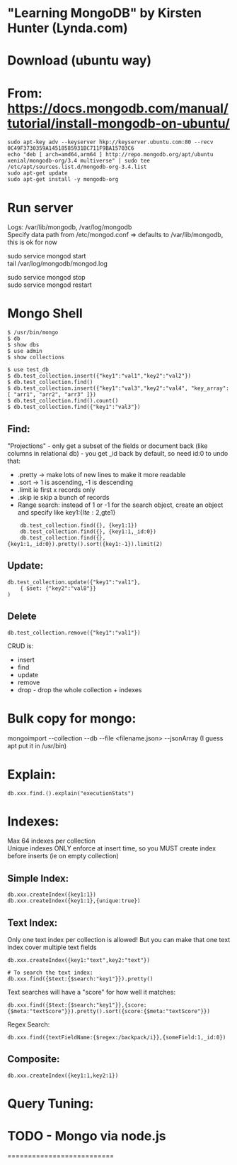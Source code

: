 "Learning MongoDB" by Kirsten Hunter (Lynda.com)
==================================================

Download (ubuntu way)
=====================
# From: https://docs.mongodb.com/manual/tutorial/install-mongodb-on-ubuntu/  
```
sudo apt-key adv --keyserver hkp://keyserver.ubuntu.com:80 --recv 0C49F3730359A14518585931BC711F9BA15703C6  
echo "deb [ arch=amd64,arm64 ] http://repo.mongodb.org/apt/ubuntu xenial/mongodb-org/3.4 multiverse" | sudo tee /etc/apt/sources.list.d/mongodb-org-3.4.list  
sudo apt-get update  
sudo apt-get install -y mongodb-org  
```

Run server
=====================
Logs: /var/lib/mongodb, /var/log/mongodb  
Specify data path from /etc/mongod.conf => defaults to /var/lib/mongodb, this is ok for now  

sudo service mongod start  
tail /var/log/mongodb/mongod.log  

sudo service mongod stop  
sudo service mongod restart  

Mongo Shell
=====================
```
$ /usr/bin/mongo  
$ db  
$ show dbs  
$ use admin  
$ show collections  

$ use test_db  
$ db.test_collection.insert({"key1":"val1","key2":"val2"})  
$ db.test_collection.find()  
$ db.test_collection.insert({"key1":"val3","key2":"val4", "key_array": [ "arr1", "arr2", "arr3" ]})  
$ db.test_collection.find().count()  
$ db.test_collection.find({"key1":"val3"})  
```

Find:
-----
"Projections" - only get a subset of the fields or document back (like columns in relational db)
    - you get \_id back by default, so need id:0 to undo that:
- .pretty -> make lots of new lines to make it more readable
- .sort -> 1 is ascending, -1 is descending
- .limit ie first x records only
- .skip ie skip a bunch of records
- Range search: instead of 1 or -1 for the search object, create an object and specify like key1:{$lte:2,$gte1}
```
    db.test_collection.find({}, {key1:1})
    db.test_collection.find({}, {key1:1,_id:0})
    db.test_collection.find({}, {key1:1,_id:0}).pretty().sort({key1:-1}).limit(2)
```

Update: 
---------
```
db.test_collection.update({"key1":"val1"},  
    { $set: {"key2":"val8"}}  
)  
```

Delete
---------
```
db.test_collection.remove({"key1":"val1"})  
```

CRUD is: 
* insert
* find
* update
* remove
* drop - drop the whole collection + indexes

Bulk copy for mongo: 
=====================
mongoimport --collection <collection name> --db <dbname> --file <filename.json> --jsonArray
(I guess apt put it in /usr/bin)

Explain:
=====================
```
db.xxx.find.().explain("executionStats")
```

Indexes:
====================
Max 64 indexes per collection  
Unique indexes ONLY enforce at insert time, so you MUST create index before inserts (ie on empty collection)

Simple Index:
-------------
```
db.xxx.createIndex({key1:1})
db.xxx.createIndex({key1:1},{unique:true})
```

Text Index:
-----------
Only one text index per collection is allowed! But you can make that one text index cover multiple text fields
```
db.xxx.createIndex({key1:"text",key2:"text"})

# To search the text index:
db.xxx.find({$text:{$search:"key1"}}).pretty()
```
Text searches will have a "score" for how well it matches:
```
db.xxx.find({$text:{$search:"key1"}},{score:{$meta:"textScore"}}).pretty().sort({score:{$meta:"textScore"}})
```
Regex Search:
```
db.xxx.find({textFieldName:{$regex:/backpack/i}},{someField:1,_id:0})
```

Composite:
----------
```
db.xxx.createIndex({key1:1,key2:1})
```

Query Tuning:
=============

# TODO - Mongo via node.js
==========================
